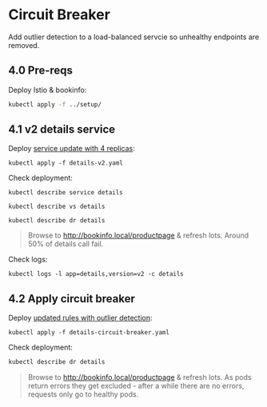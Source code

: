 # Circuit Breaker

Add outlier detection to a load-balanced servcie so unhealthy endpoints are removed.

## 4.0 Pre-reqs

Deploy Istio & bookinfo:

```sh
kubectl apply -f ../setup/
```

## 4.1 v2 details service

Deploy [service update with 4 replicas](details-v2.yaml):

```
kubectl apply -f details-v2.yaml
```

Check deployment:

```
kubectl describe service details

kubectl describe vs details

kubectl describe dr details
```

> Browse to http://bookinfo.local/productpage & refresh lots. Around 50% of details call fail.

Check logs:

```
kubectl logs -l app=details,version=v2 -c details
```

## 4.2 Apply circuit breaker

Deploy [updated rules with outlier detection](details-circuit-breaker.yaml):

```
kubectl apply -f details-circuit-breaker.yaml
```

Check deployment:

```sh
kubectl describe dr details
```

> Browse to http://bookinfo.local/productpage & refresh lots. As pods return errors they get excluded - after a while there are no errors, requests only go to healthy pods.
